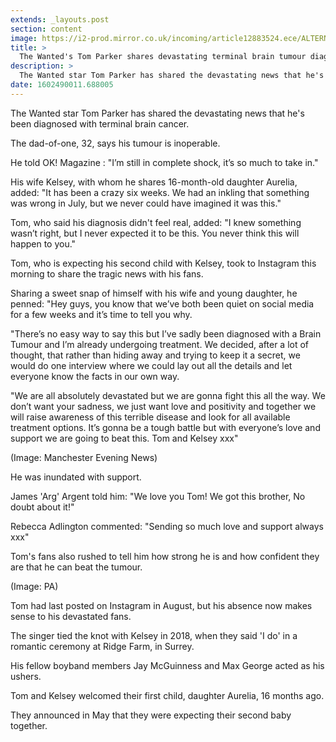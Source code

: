 ```yaml
--- 
extends: _layouts.post 
section: content 
image: https://i2-prod.mirror.co.uk/incoming/article12883524.ece/ALTERNATES/s1200/DSP_MEN_080317_TOMPARKER02JPG.jpg 
title: > 
  The Wanted's Tom Parker shares devastating terminal brain tumour diagnosis 
description: > 
  The Wanted star Tom Parker has shared the devastating news that he's been diagnosed with terminal brain cancer.His wife Kelsey, with whom he shares 16-month-old daughter Aurelia, added: "It has been a crazy six weeks.Tom, who said his diagnosis didn't feel real, added: "I knew something wasn’t right, but I never expected it to be this."There’s no easy way to say this but I’ve sadly been diagnosed with a Brain Tumour and I’m already undergoing treatment.Tom and Kelsey welcomed their first child, daughter Aurelia, 16 months ago. 
date: 1602490011.688005 
--- 
```

The Wanted star Tom Parker has shared the devastating news that he's been diagnosed with terminal brain cancer.

The dad-of-one, 32, says his tumour is inoperable.

He told OK! Magazine : "I’m still in complete shock, it’s so much to take in."

His wife Kelsey, with whom he shares 16-month-old daughter Aurelia, added: "It has been a crazy six weeks. We had an inkling that something was wrong in July, but we never could have imagined it was this."

Tom, who said his diagnosis didn't feel real, added: "I knew something wasn’t right, but I never expected it to be this. You never think this will happen to you."

Tom, who is expecting his second child with Kelsey, took to Instagram this morning to share the tragic news with his fans.

Sharing a sweet snap of himself with his wife and young daughter, he penned: "Hey guys, you know that we’ve both been quiet on social media for a few weeks and it’s time to tell you why.

"There’s no easy way to say this but I’ve sadly been diagnosed with a Brain Tumour and I’m already undergoing treatment. We decided, after a lot of thought, that rather than hiding away and trying to keep it a secret, we would do one interview where we could lay out all the details and let everyone know the facts in our own way.

"We are all absolutely devastated but we are gonna fight this all the way. We don’t want your sadness, we just want love and positivity and together we will raise awareness of this terrible disease and look for all available treatment options. It’s gonna be a tough battle but with everyone’s love and support we are going to beat this. Tom and Kelsey xxx"

(Image: Manchester Evening News)

He was inundated with support.

James 'Arg' Argent told him: "We love you Tom! We got this brother, No doubt about it!"

Rebecca Adlington commented: "Sending so much love and support always xxx"

Tom's fans also rushed to tell him how strong he is and how confident they are that he can beat the tumour.

(Image: PA)

Tom had last posted on Instagram in August, but his absence now makes sense to his devastated fans.

The singer tied the knot with Kelsey in 2018, when they said 'I do' in a romantic ceremony at Ridge Farm, in Surrey.

His fellow boyband members Jay McGuinness and Max George acted as his ushers.

Tom and Kelsey welcomed their first child, daughter Aurelia, 16 months ago.

They announced in May that they were expecting their second baby together.